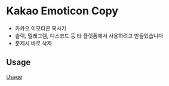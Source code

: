 # Kakao Emoticon Copy
* 카카오 이모티콘 복사기
* 슬랙, 텔레그렘, 디스코드 등 타 플랫폼에서 사용하려고 만들었습니다
* 문제시 바로 삭제
## Usage
[Usage](https://github.com/CivAura/KakaoEmoticonCopy/raw/refs/heads/main/2024-09-20%2006-42-14.mp4)
